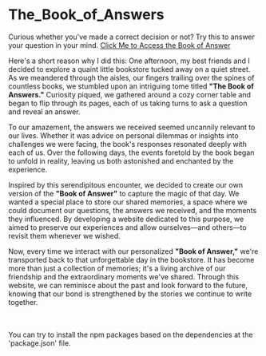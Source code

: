 # The_Book_of_Answers
Curious whether you've made a correct decision or not? Try this to answer your question in your mind.
<a href="https://the-book-of-answers.onrender.com">Click Me to Access the Book of Answer</a>

Here's a short reason why I did this:
One afternoon, my best friends and I decided to explore a quaint little bookstore tucked away on a quiet street. As we meandered through the aisles, our fingers trailing over the spines of countless books, we stumbled upon an intriguing tome titled **"The Book of Answers."** Curiosity piqued, we gathered around a cozy corner table and began to flip through its pages, each of us taking turns to ask a question and reveal an answer.

To our amazement, the answers we received seemed uncannily relevant to our lives. Whether it was advice on personal dilemmas or insights into challenges we were facing, the book's responses resonated deeply with each of us. Over the following days, the events foretold by the book began to unfold in reality, leaving us both astonished and enchanted by the experience.

Inspired by this serendipitous encounter, we decided to create our own version of the **"Book of Answer"** to capture the magic of that day. We wanted a special place to store our shared memories, a space where we could document our questions, the answers we received, and the moments they influenced. By developing a website dedicated to this purpose, we aimed to preserve our experiences and allow ourselves—and others—to revisit them whenever we wished.

Now, every time we interact with our personalized **"Book of Answer,"** we're transported back to that unforgettable day in the bookstore. It has become more than just a collection of memories; it's a living archive of our friendship and the extraordinary moments we've shared. Through this website, we can reminisce about the past and look forward to the future, knowing that our bond is strengthened by the stories we continue to write together.

<br>
<br>
You can try to install the npm packages based on the dependencies at the 'package.json' file.

